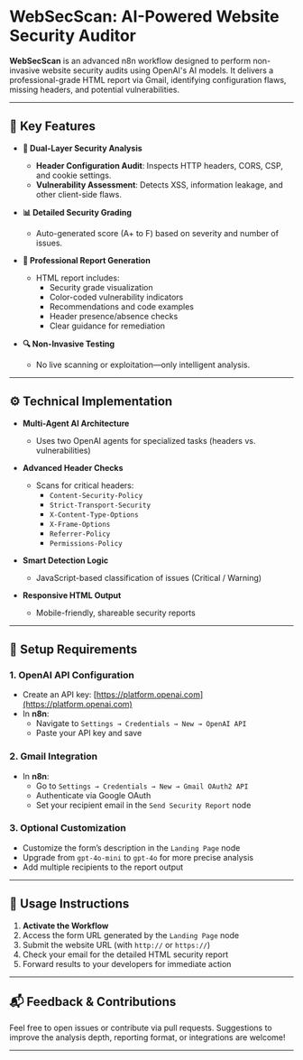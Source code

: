 # WebSecScan: AI-Powered Website Security Auditor

**WebSecScan** is an advanced n8n workflow designed to perform non-invasive website security audits using OpenAI's AI models. It delivers a professional-grade HTML report via Gmail, identifying configuration flaws, missing headers, and potential vulnerabilities.

---

## 🔐 Key Features

- **🧠 Dual-Layer Security Analysis**
  - **Header Configuration Audit**: Inspects HTTP headers, CORS, CSP, and cookie settings.
  - **Vulnerability Assessment**: Detects XSS, information leakage, and other client-side flaws.

- **📊 Detailed Security Grading**
  - Auto-generated score (A+ to F) based on severity and number of issues.

- **📝 Professional Report Generation**
  - HTML report includes:
    - Security grade visualization
    - Color-coded vulnerability indicators
    - Recommendations and code examples
    - Header presence/absence checks
    - Clear guidance for remediation

- **🔍 Non-Invasive Testing**
  - No live scanning or exploitation—only intelligent analysis.

---

## ⚙️ Technical Implementation

- **Multi-Agent AI Architecture**
  - Uses two OpenAI agents for specialized tasks (headers vs. vulnerabilities)

- **Advanced Header Checks**
  - Scans for critical headers:
    - `Content-Security-Policy`
    - `Strict-Transport-Security`
    - `X-Content-Type-Options`
    - `X-Frame-Options`
    - `Referrer-Policy`
    - `Permissions-Policy`

- **Smart Detection Logic**
  - JavaScript-based classification of issues (Critical / Warning)

- **Responsive HTML Output**
  - Mobile-friendly, shareable security reports

---

## 🚀 Setup Requirements

### 1. OpenAI API Configuration

- Create an API key: [https://platform.openai.com](https://platform.openai.com)
- In **n8n**:
  - Navigate to `Settings → Credentials → New → OpenAI API`
  - Paste your API key and save

### 2. Gmail Integration

- In **n8n**:
  - Go to `Settings → Credentials → New → Gmail OAuth2 API`
  - Authenticate via Google OAuth
  - Set your recipient email in the `Send Security Report` node

### 3. Optional Customization

- Customize the form’s description in the `Landing Page` node
- Upgrade from `gpt-4o-mini` to `gpt-4o` for more precise analysis
- Add multiple recipients to the report output

---

## 🧪 Usage Instructions

1. **Activate the Workflow**
2. Access the form URL generated by the `Landing Page` node
3. Submit the website URL (with `http://` or `https://`)
4. Check your email for the detailed HTML security report
5. Forward results to your developers for immediate action

---

## 📬 Feedback & Contributions

Feel free to open issues or contribute via pull requests. Suggestions to improve the analysis depth, reporting format, or integrations are welcome!

---
